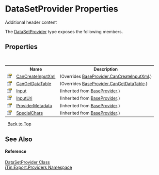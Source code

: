 # DataSetProvider Properties
Additional header content 

The <a href="a5867bf8-44b5-f776-5c3e-e9c1d4f1fc71">DataSetProvider</a> type exposes the following members.


## Properties
&nbsp;<table><tr><th></th><th>Name</th><th>Description</th></tr><tr><td>![Public property](media/pubproperty.gif "Public property")</td><td><a href="546f576b-566f-4949-159e-b02023e157ee">CanCreateInputXml</a></td><td> (Overrides <a href="839acdd8-b0bb-21f4-11c5-a0a38f59a028">BaseProvider.CanCreateInputXml</a>.)</td></tr><tr><td>![Public property](media/pubproperty.gif "Public property")</td><td><a href="00adde08-7c85-45a8-ec72-d0fbc9e020f2">CanGetDataTable</a></td><td> (Overrides <a href="5d650e6b-9a02-c3f5-8195-4b094016883d">BaseProvider.CanGetDataTable</a>.)</td></tr><tr><td>![Public property](media/pubproperty.gif "Public property")</td><td><a href="17e8077a-5c63-7f57-eb35-72ee444c4a39">Input</a></td><td> (Inherited from <a href="f3556fb2-c7e1-5904-974e-18f789583e49">BaseProvider</a>.)</td></tr><tr><td>![Public property](media/pubproperty.gif "Public property")</td><td><a href="7ba5d9db-f3e7-89a5-9f32-468f9ee33bdc">InputUri</a></td><td> (Inherited from <a href="f3556fb2-c7e1-5904-974e-18f789583e49">BaseProvider</a>.)</td></tr><tr><td>![Public property](media/pubproperty.gif "Public property")</td><td><a href="b9f8be6e-3e22-4d88-a9b9-e0fb9758030f">ProviderMetadata</a></td><td> (Inherited from <a href="f3556fb2-c7e1-5904-974e-18f789583e49">BaseProvider</a>.)</td></tr><tr><td>![Public property](media/pubproperty.gif "Public property")</td><td><a href="5b083e35-2327-bfdd-1d1d-56e38ee4dbcb">SpecialChars</a></td><td> (Inherited from <a href="f3556fb2-c7e1-5904-974e-18f789583e49">BaseProvider</a>.)</td></tr></table>&nbsp;
<a href="#datasetprovider-properties">Back to Top</a>

## See Also


#### Reference
<a href="a5867bf8-44b5-f776-5c3e-e9c1d4f1fc71">DataSetProvider Class</a><br /><a href="88ce2d85-b580-9172-af9f-493dcf584f68">iTin.Export.Providers Namespace</a><br />